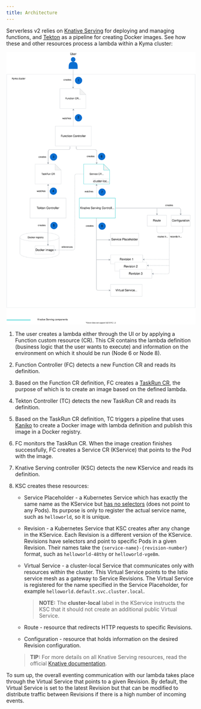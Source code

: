 ```yaml
---
title: Architecture
---
```


Serverless v2 relies on [Knative Serving](https://knative.dev/docs/serving/) for deploying and managing functions, and [Tekton](https://github.com/tektoncd/pipeline) as a pipeline for creating Docker images. See how these and other resources process a lambda within a Kyma cluster:

![Serverless v2 architecture](./assets/serverless-v2-architecture.svg)

1. The user creates a lambda either through the UI or by applying a Function custom resource (CR). This CR contains the lambda definition (business logic that the user wants to execute) and information on the environment on which it should be run (Node 6 or Node 8).

2. Function Controller (FC) detects a new Function CR and reads its definition.

3. Based on the Function CR definition, FC creates a [TaskRun CR](https://github.com/tektoncd/pipeline/blob/master/docs/taskruns.md), the purpose of which is to create an image based on the defined lambda.

4. Tekton Controller (TC) detects the new TaskRun CR and reads its definition.

5. Based on the TaskRun CR definition, TC triggers a pipeline that uses [Kaniko](https://github.com/GoogleContainerTools/kaniko/blob/master/README.md) to create a Docker image with lambda definition and publish this image in a Docker registry.

6. FC monitors the TaskRun CR. When the image creation finishes successfully, FC creates a Service CR (KService) that points to the Pod with the image.

7. Knative Serving controller (KSC) detects the new KService and reads its definition.

8. KSC creates these resources:

    - Service Placeholder - a Kubernetes Service which has exactly the same name as the KService but [has no selectors](https://kubernetes.io/docs/concepts/services-networking/service/#services-without-selectors) (does not point to any Pods). Its purpose is only to register the actual service name, such as `helloworld`, so it is unique.

    - Revision - a Kubernetes Service that KSC creates after any change in the KService. Each Revision is a different version of the KService. Revisions have selectors and point to specific Pods in a given Revision. Their names take the `{service-name}-{revision-number}` format, such as `helloworld-48thy` or `helloworld-vge8m`.

    - Virtual Service - a cluster-local Service that communicates only with resources within the cluster. This Virtual Service points to the Istio service mesh as a gateway to Service Revisions. The Virtual Service is registered for the name specified in the Service Placeholder, for example `helloworld.default.svc.cluster.local`.

        >**NOTE:** The **cluster-local** label in the KService instructs the KSC that it should not create an additional public Virtual Service.  

    - Route - resource that redirects HTTP requests to specific Revisions.
    
    - Configuration - resource that holds information on the desired Revision configuration.

    >**TIP:** For more details on all Knative Serving resources, read the official [Knative documentation](https://knative.dev/docs/serving/).

To sum up, the overall eventing communication with our lambda takes place through the Virtual Service that points to a given Revision. By default, the Virtual Service is set to the latest Revision but that can be modified to distribute traffic between Revisions if there is a high number of incoming events.
